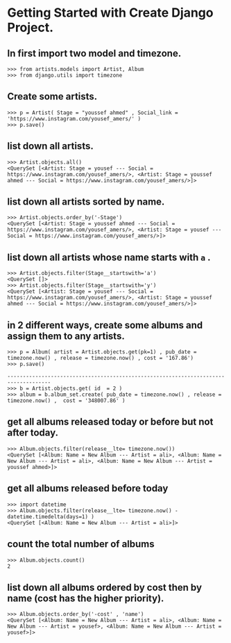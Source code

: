 
# Getting Started with Create Django Project.

## In first import two model and timezone.
``` 
>>> from artists.models import Artist, Album
>>> from django.utils import timezone
```

## Create some artists.
```
>>> p = Artist( Stage = "youssef ahmed" , Social_link = 'https://www.instagram.com/yousef_amers/' )
>>> p.save()
```

## list down all artists.
```
>>> Artist.objects.all()
<QuerySet [<Artist: Stage = yousef --- Social = https://www.instagram.com/yousef_amers/>, <Artist: Stage = youssef ahmed --- Social = https://www.instagram.com/yousef_amers/>]>
```

## list down all artists sorted by name.
```
>>> Artist.objects.order_by('-Stage') 
<QuerySet [<Artist: Stage = youssef ahmed --- Social = https://www.instagram.com/yousef_amers/>, <Artist: Stage = yousef --- Social = https://www.instagram.com/yousef_amers/>]>
```

## list down all artists whose name starts with `a` .
```
>>> Artist.objects.filter(Stage__startswith='a')
<QuerySet []>
>>> Artist.objects.filter(Stage__startswith='y') 
<QuerySet [<Artist: Stage = yousef --- Social = https://www.instagram.com/yousef_amers/>, <Artist: Stage = youssef ahmed --- Social = https://www.instagram.com/yousef_amers/>]>
```
## in 2 different ways, create some albums and assign them to any artists.
```
>>> p = Album( artist = Artist.objects.get(pk=1) , pub_date = timezone.now() , release = timezone.now() , cost = '167.86')
>>> p.save()

------------------------------------------------------------------------------------
>>> b = Artist.objects.get( id  = 2 )
>>> album = b.album_set.create( pub_date = timezone.now() , release = timezone.now() ,  cost = '348007.86' )

```
## get all albums released today or before but not after today.
```
>>> Album.objects.filter(release__lte= timezone.now())          
<QuerySet [<Album: Name = New Album --- Artist = ali>, <Album: Name = New Album --- Artist = ali>, <Album: Name = New Album --- Artist = youssef ahmed>]>

```

## get all albums released before today
```
>>> import datetime
>>> Album.objects.filter(release__lte= timezone.now() - datetime.timedelta(days=1) )
<QuerySet [<Album: Name = New Album --- Artist = ali>]>

```
## count the total number of albums
```
>>> Album.objects.count()
2
```
## list down all albums ordered by cost then by name (cost has the higher priority).
```
>>> Album.objects.order_by('-cost' , 'name')                                                             
<QuerySet [<Album: Name = New Album --- Artist = ali>, <Album: Name = New Album --- Artist = yousef>, <Album: Name = New Album --- Artist = yousef>]>
``` 



